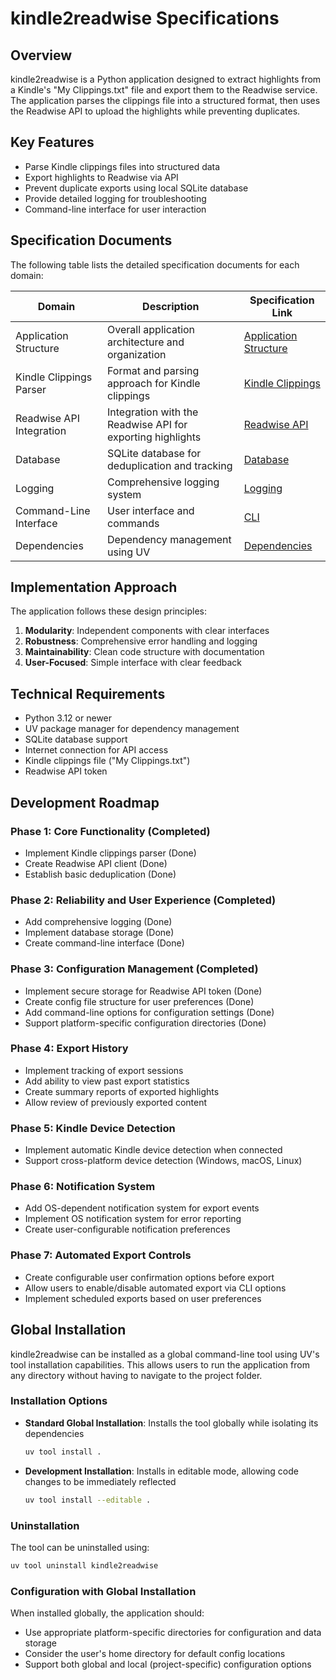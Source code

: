 # kindle2readwise Specifications

## Overview

kindle2readwise is a Python application designed to extract highlights from a Kindle's "My Clippings.txt" file and export them to the Readwise service. The application parses the clippings file into a structured format, then uses the Readwise API to upload the highlights while preventing duplicates.

## Key Features

- Parse Kindle clippings files into structured data
- Export highlights to Readwise via API
- Prevent duplicate exports using local SQLite database
- Provide detailed logging for troubleshooting
- Command-line interface for user interaction

## Specification Documents

The following table lists the detailed specification documents for each domain:

| Domain | Description | Specification Link |
|--------|-------------|-------------------|
| Application Structure | Overall application architecture and organization | [Application Structure](specs/application_structure.md) |
| Kindle Clippings Parser | Format and parsing approach for Kindle clippings | [Kindle Clippings](specs/kindle_clippings.md) |
| Readwise API Integration | Integration with the Readwise API for exporting highlights | [Readwise API](specs/readwise_api.md) |
| Database | SQLite database for deduplication and tracking | [Database](specs/database.md) |
| Logging | Comprehensive logging system | [Logging](specs/logging.md) |
| Command-Line Interface | User interface and commands | [CLI](specs/cli.md) |
| Dependencies | Dependency management using UV | [Dependencies](specs/dependencies.md) |

## Implementation Approach

The application follows these design principles:

1. **Modularity**: Independent components with clear interfaces
2. **Robustness**: Comprehensive error handling and logging
3. **Maintainability**: Clean code structure with documentation
4. **User-Focused**: Simple interface with clear feedback

## Technical Requirements

- Python 3.12 or newer
- UV package manager for dependency management
- SQLite database support
- Internet connection for API access
- Kindle clippings file ("My Clippings.txt")
- Readwise API token

## Development Roadmap

### Phase 1: Core Functionality (Completed)
- Implement Kindle clippings parser (Done)
- Create Readwise API client (Done)
- Establish basic deduplication (Done)

### Phase 2: Reliability and User Experience (Completed)
- Add comprehensive logging (Done)
- Implement database storage (Done)
- Create command-line interface (Done)

### Phase 3: Configuration Management (Completed)
- Implement secure storage for Readwise API token (Done)
- Create config file structure for user preferences (Done)
- Add command-line options for configuration settings (Done)
- Support platform-specific configuration directories (Done)

### Phase 4: Export History
- Implement tracking of export sessions
- Add ability to view past export statistics
- Create summary reports of exported highlights
- Allow review of previously exported content

### Phase 5: Kindle Device Detection
- Implement automatic Kindle device detection when connected
- Support cross-platform device detection (Windows, macOS, Linux)

### Phase 6: Notification System
- Add OS-dependent notification system for export events
- Implement OS notification system for error reporting
- Create user-configurable notification preferences

### Phase 7: Automated Export Controls
- Create configurable user confirmation options before export
- Allow users to enable/disable automated export via CLI options
- Implement scheduled exports based on user preferences

## Global Installation

kindle2readwise can be installed as a global command-line tool using UV's tool installation capabilities. This allows users to run the application from any directory without having to navigate to the project folder.

### Installation Options

- **Standard Global Installation**: Installs the tool globally while isolating its dependencies
  ```bash
  uv tool install .
  ```

- **Development Installation**: Installs in editable mode, allowing code changes to be immediately reflected
  ```bash
  uv tool install --editable .
  ```

### Uninstallation

The tool can be uninstalled using:
```bash
uv tool uninstall kindle2readwise
```

### Configuration with Global Installation

When installed globally, the application should:
- Use appropriate platform-specific directories for configuration and data storage
- Consider the user's home directory for default config locations
- Support both global and local (project-specific) configuration options
